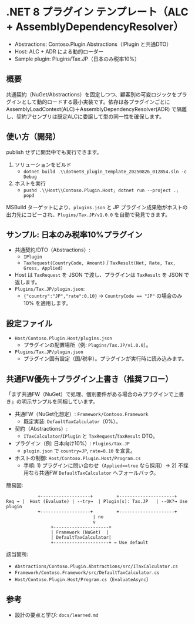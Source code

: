 # .NET 8 プラグイン テンプレート（ALC + AssemblyDependencyResolver）
- Abstractions: Contoso.Plugin.Abstractions（IPlugin と共通DTO）
- Host: ALC + ADR による動的ローダー
- Sample plugin: Plugins/Tax.JP（日本のみ税率10%）

## 概要
共通契約（NuGet/Abstractions）を固定しつつ、顧客別の可変ロジックをプラグインとして動的ロードする最小実装です。依存は各プラグインごとに AssemblyLoadContext(ALC)＋AssemblyDependencyResolver(ADR) で隔離し、契約アセンブリは既定ALCに委譲して型の同一性を確保します。

## 使い方（開発）
publish せずに開発中でも実行できます。

1) ソリューションをビルド
	 - `dotnet build .\\dotnet8_plugin_template_20250826_012854.sln -c Debug`
2) ホストを実行
	 - `pushd .\\Host\\Contoso.Plugin.Host; dotnet run --project .; popd`

MSBuild ターゲットにより、`plugins.json` と JP プラグイン成果物がホストの出力先にコピーされ、`Plugins/Tax.JP/v1.0.0` を自動で発見できます。

## サンプル: 日本のみ税率10%プラグイン
- 共通契約/DTO（Abstractions）:
	- `IPlugin`
	- `TaxRequest(CountryCode, Amount)` / `TaxResult(Net, Rate, Tax, Gross, Applied)`
- Host は `TaxRequest` を JSON で渡し、プラグインは `TaxResult` を JSON で返します。
- `Plugins/Tax.JP/plugin.json`:
	- `{"country":"JP","rate":0.10}` → `CountryCode == "JP"` の場合のみ 10% を適用します。

## 設定ファイル
- `Host/Contoso.Plugin.Host/plugins.json`
	- プラグインの配置場所（例: `Plugins/Tax.JP/v1.0.0`）。
- `Plugins/Tax.JP/plugin.json`
	- プラグイン固有設定（国/税率）。プラグインが実行時に読み込みます。

## 共通FW優先＋プラグイン上書き（推奨フロー）
「まず共通FW（NuGet）で処理、個別要件がある場合のみプラグインで上書き」の明示サンプルを同梱しています。

- 共通FW（NuGet化想定）: `Framework/Contoso.Framework`
	- 既定実装: `DefaultTaxCalculator`（0%）。
- 契約（Abstractions）:
	- `ITaxCalculator`/`IPlugin` と `TaxRequest`/`TaxResult` DTO。
- プラグイン（例: 日本向け10%）: `Plugins/Tax.JP`
	- `plugin.json` で `country=JP`, `rate=0.10` を宣言。
- ホストの制御: `Host/Contoso.Plugin.Host/Program.cs`
	- 手順: 1) プラグインに問い合わせ（`Applied==true` なら採用）→ 2) 不採用なら共通FW `DefaultTaxCalculator` へフォールバック。

簡易図:

```
			+-------------------+         +---------------------+
Req → |  Host (Evaluate) | --try→  | Plugin(s): Tax.JP   | --OK?→ Use plugin
			+-------------------+         +---------------------+
								 | no
								 v
				 +---------------------+
				 | Framework (NuGet)  |
				 | DefaultTaxCalculator|
				 +---------------------+ → Use default
```

該当箇所:
- `Abstractions/Contoso.Plugin.Abstractions/src/ITaxCalculator.cs`
- `Framework/Contoso.Framework/src/DefaultTaxCalculator.cs`
- `Host/Contoso.Plugin.Host/Program.cs`（`EvaluateAsync`）

## 参考
- 設計の要点と学び: `docs/learned.md`
